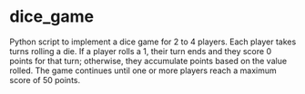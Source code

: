 # dice_game
Python script to implement a dice game for 2 to 4 players. Each player takes turns rolling a die. If a player rolls a 1, their turn ends and they score 0 points for that turn; otherwise, they accumulate points based on the value rolled. The game continues until one or more players reach a maximum score of 50 points.
